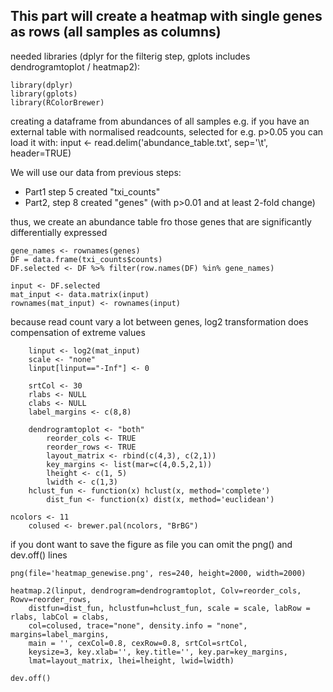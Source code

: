## This part will create a heatmap with single genes as rows (all samples as columns)
needed libraries (dplyr for the filterig step, gplots includes dendrogramtoplot / heatmap2):
```
library(dplyr)
library(gplots)
library(RColorBrewer)
```

creating a dataframe from abundances of all samples
e.g. if you have an external table with normalised readcounts, selected for e.g. p>0.05 you can load it with:
input <- read.delim('abundance_table.txt', sep='\t', header=TRUE)

We will use our data from previous steps:
- Part1 step 5 created "txi_counts"
- Part2, step 8 created "genes" (with p>0.01 and at least 2-fold change)
  
thus, we create an abundance table fro those genes that are significantly differentially expressed
```
gene_names <- rownames(genes)
DF = data.frame(txi_counts$counts)
DF.selected <- DF %>% filter(row.names(DF) %in% gene_names)

input <- DF.selected
mat_input <- data.matrix(input)
rownames(mat_input) <- rownames(input)
```
because read count vary a lot between genes, log2 transformation does compensation of extreme values
```
    linput <- log2(mat_input)
    scale <- "none"
    linput[linput=="-Inf"] <- 0

    srtCol <- 30
    rlabs <- NULL
    clabs <- NULL
    label_margins <- c(8,8)

    dendrogramtoplot <- "both"
        reorder_cols <- TRUE   
        reorder_rows <- TRUE
        layout_matrix <- rbind(c(4,3), c(2,1))
        key_margins <- list(mar=c(4,0.5,2,1))
        lheight <- c(1, 5)
        lwidth <- c(1,3)
    hclust_fun <- function(x) hclust(x, method='complete')
        dist_fun <- function(x) dist(x, method='euclidean')

ncolors <- 11
    colused <- brewer.pal(ncolors, "BrBG")
```
if you dont want to save the figure as file you can omit the png() and dev.off() lines
```
png(file='heatmap_genewise.png', res=240, height=2000, width=2000)

heatmap.2(linput, dendrogram=dendrogramtoplot, Colv=reorder_cols, Rowv=reorder_rows,
    distfun=dist_fun, hclustfun=hclust_fun, scale = scale, labRow = rlabs, labCol = clabs,
    col=colused, trace="none", density.info = "none", margins=label_margins,
    main = '', cexCol=0.8, cexRow=0.8, srtCol=srtCol,
    keysize=3, key.xlab='', key.title='', key.par=key_margins,
    lmat=layout_matrix, lhei=lheight, lwid=lwidth)
 
dev.off()
```
